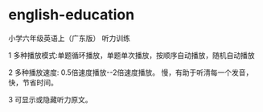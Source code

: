 # english-education
小学六年级英语上（广东版） 听力训练

1 多种播放模式:单题循环播放，单题单次播放，按顺序自动播放，随机自动播放

2 多种播放速度: 0.5倍速度播放--2倍速度播放。 慢，有助于听清每一个发音， 快，节省时间。

3 可显示或隐藏听力原文。

